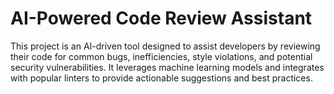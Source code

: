 # AI-Powered Code Review Assistant
 This project is an AI-driven tool designed to assist developers by reviewing their code for common bugs, inefficiencies, style violations, and potential security vulnerabilities. It leverages machine learning models and integrates with popular linters to provide actionable suggestions and best practices.
